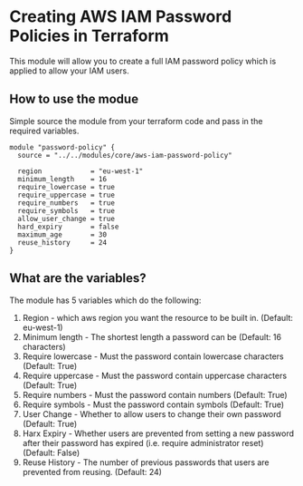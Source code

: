 # Creating AWS IAM Password Policies in Terraform

This module will allow you to create a full IAM password policy which is applied to allow your IAM users.

## How to use the modue

Simple source the module from your terraform code and pass in the required variables.

```
module "password-policy" {
  source = "../../modules/core/aws-iam-password-policy"

  region            = "eu-west-1"
  minimum_length    = 16
  require_lowercase = true
  require_uppercase = true
  require_numbers   = true
  require_symbols   = true
  allow_user_change = true
  hard_expiry       = false
  maximum_age       = 30
  reuse_history     = 24
}
```

## What are the variables?

The module has 5 variables which do the following:

1. Region - which aws region you want the resource to be built in. (Default: eu-west-1)
1. Minimum length - The shortest length a password can be (Default: 16 characters)
2. Require lowercase - Must the password contain lowercase characters (Default: True)
2. Require uppercase - Must the password contain uppercase characters (Default: True)
2. Require numbers - Must the password contain numbers (Default: True)
2. Require symbols - Must the password contain symbols (Default: True)
3. User Change - Whether to allow users to change their own password (Default: True)
4. Harx Expiry - Whether users are prevented from setting a new password after their password has expired (i.e. require administrator reset) (Default: False)
5. Reuse History - The number of previous passwords that users are prevented from reusing. (Default: 24)
